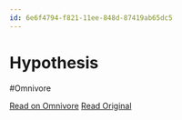```yaml
---
id: 6e6f4794-f821-11ee-848d-87419ab65dc5
---
```


# Hypothesis
#Omnivore

[Read on Omnivore](https://omnivore.app/me/hypothesis-18ece032550)
[Read Original](https://hypothes.is/a/IyvKbPgUEe60qgs0N9oItg)

